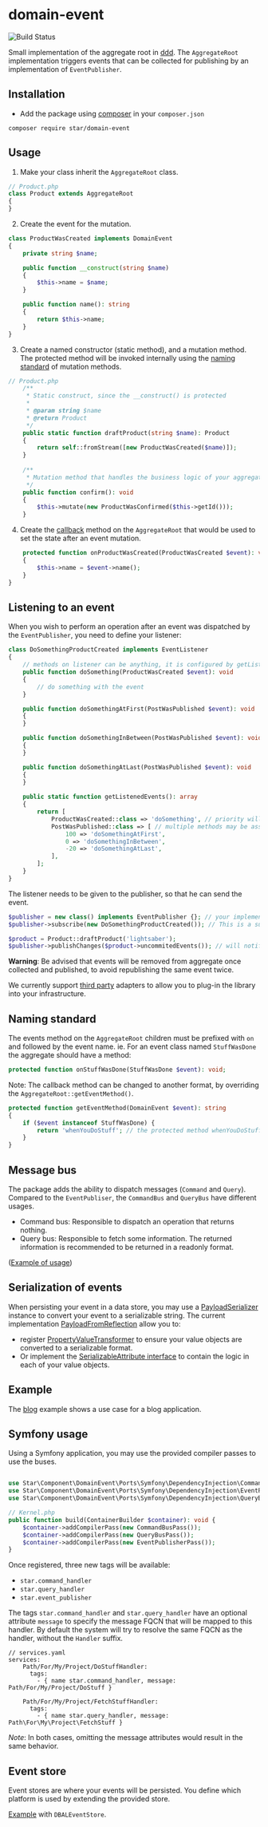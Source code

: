 # domain-event

![Build Status](https://github.com/yvoyer/domain-event/actions/workflows/php.yml/badge.svg)

Small implementation of the aggregate root in [ddd](https://en.wikipedia.org/wiki/Domain-driven_design). 
The `AggregateRoot` implementation triggers events that can be collected for publishing by an implementation of `EventPublisher`.

## Installation

* Add the package using [composer](https://getcomposer.org/) in your `composer.json`

`composer require star/domain-event`

## Usage

1. Make your class inherit the `AggregateRoot` class.

```php
// Product.php
class Product extends AggregateRoot
{
}
```

2. Create the event for the mutation.

```php
class ProductWasCreated implements DomainEvent
{
    private string $name;

    public function __construct(string $name)
    {
        $this->name = $name;
    }

    public function name(): string
    {
        return $this->name;
    }
}
```

3. Create a named constructor (static method), and a mutation method. The protected method will be invoked internally 
 using the [naming standard](#naming-standard) of mutation methods. 

```php
// Product.php
    /**
     * Static construct, since the __construct() is protected
     *
     * @param string $name
     * @return Product
     */
    public static function draftProduct(string $name): Product
    {
        return self::fromStream([new ProductWasCreated($name)]);
    }
    
    /**
     * Mutation method that handles the business logic of your aggregate
     */
    public function confirm(): void
    {
        $this->mutate(new ProductWasConfirmed($this->getId()));
    }
```

4. Create the [callback](#naming-standard) method on the `AggregateRoot` that would be used to set the state after an event mutation.

```php
    protected function onProductWasCreated(ProductWasCreated $event): void
    {
        $this->name = $event->name();
    }
}
```

## Listening to an event

When you wish to perform an operation after an event was dispatched by the `EventPublisher`, you need to define your listener:
 
```php
class DoSomethingProductCreated implements EventListener
{
    // methods on listener can be anything, it is configured by getListenedEvents
    public function doSomething(ProductWasCreated $event): void
    {
        // do something with the event
    }

    public function doSomethingAtFirst(PostWasPublished $event): void 
    {
    }

    public function doSomethingInBetween(PostWasPublished $event): void 
    {
    }

    public function doSomethingAtLast(PostWasPublished $event): void 
    {
    }
    
    public static function getListenedEvents(): array
    {
        return [
            ProductWasCreated::class => 'doSomething', // priority will be assigned at runtime
            PostWasPublished::class => [ // multiple methods may be assigned priority
                100 => 'doSomethingAtFirst',
                0 => 'doSomethingInBetween',
                -20 => 'doSomethingAtLast',
            ],
        ];
    }
}
```

The listener needs to be given to the publisher, so that he can send the event.

```php
$publisher = new class() implements EventPublisher {}; // your implementation choice
$publisher->subscribe(new DoSomethingProductCreated()); // This is a subscriber that listens to the ProductWasCreated event

$product = Product::draftProduct('lightsaber');
$publisher->publishChanges($product->uncommitedEvents()); // will notify the listener and call the DoSomethingProductCreated::doSomething() method
```

**Warning**: Be advised that events will be removed from aggregate once collected and published,
 to avoid republishing the same event twice.

We currently support [third party](/docs/ports.md) adapters to allow you to plug-in the library into your infrastructure.

## Naming standard

The events method on the `AggregateRoot` children must be prefixed with `on` and followed by
the event name. ie. For an event class named `StuffWasDone` the aggregate should have a method:

```php
protected function onStuffWasDone(StuffWasDone $event): void;
```

Note: The callback method can be changed to another format, by overriding the `AggregateRoot::getEventMethod()`.

```php
protected function getEventMethod(DomainEvent $event): string
{
    if ($event instanceof StuffWasDone) {
        return 'whenYouDoStuff'; // the protected method whenYouDoStuff() would be invoked to apply the change to the aggregate
    }
}
```
## Message bus

The package adds the ability to dispatch messages (`Command` and `Query`). Compared to the `EventPubliser`, the
 `CommandBus` and `QueryBus` have different usages.
 
* Command bus: Responsible to dispatch an operation that returns nothing. 
* Query bus: Responsible to fetch some information. The returned information is recommended to be returned in a readonly format.

([Example of usage](/examples/Blog/Application/Http/Controller/PostController.php))

## Serialization of events

When persisting your event in a data store, you may use a [PayloadSerializer](src/Serialization/PayloadSerializer.php) instance to convert your event to a
 serializable string.
The current implementation [PayloadFromReflection](src/Serialization/PayloadFromReflection.php) allow you to:
* register [PropertyValueTransformer](src/Serialization/Transformation/PropertyValueTransformer.php) to ensure your value objects are converted to a serializable format. 
* Or implement the [SerializableAttribute interface](src/Serialization/SerializableAttribute.php) to contain the logic in each of your value objects.

## Example

The [blog](/examples/blog.phpt) example shows a use case for a blog application.

## Symfony usage

Using a Symfony application, you may use the provided compiler passes to use the buses.

```php

use Star\Component\DomainEvent\Ports\Symfony\DependencyInjection\CommandBusPass;
use Star\Component\DomainEvent\Ports\Symfony\DependencyInjection\EventPublisherPass;
use Star\Component\DomainEvent\Ports\Symfony\DependencyInjection\QueryBusPass;

// Kernel.php
public function build(ContainerBuilder $container): void {
    $container->addCompilerPass(new CommandBusPass());
    $container->addCompilerPass(new QueryBusPass());
    $container->addCompilerPass(new EventPublisherPass());
}
```

Once registered, three new tags will be available:

* `star.command_handler`
* `star.query_handler`
* `star.event_publisher`

The tags `star.command_handler` and `star.query_handler` have an optional attribute `message` to specify the
 message FQCN that will be mapped to this handler. By default the system will try to resolve the same FQCN as the
 handler, without the `Handler` suffix.

```
// services.yaml
services:
    Path/For/My/Project/DoStuffHandler:
      tags:
        - { name star.command_handler, message: Path/For/My/Project/DoStuff }

    Path/For/My/Project/FetchStuffHandler:
      tags:
        - { name star.query_handler, message: Path\For\My\Project\FetchStuff }
```
*Note*: In both cases, omitting the message attributes would result in the same behavior.

## Event store

Event stores are where your events will be persisted. You define which platform is used by extending the provided store.

[Example](/docs/ports.md#doctrine-dbal) with `DBALEventStore`.
